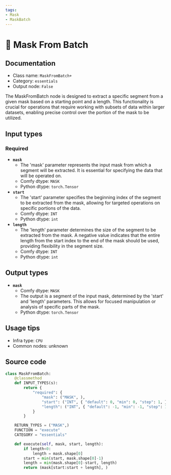 ```yaml
---
tags:
- Mask
- MaskBatch
---
```


# 🔧 Mask From Batch
## Documentation
- Class name: `MaskFromBatch+`
- Category: `essentials`
- Output node: `False`

The MaskFromBatch node is designed to extract a specific segment from a given mask based on a starting point and a length. This functionality is crucial for operations that require working with subsets of data within larger datasets, enabling precise control over the portion of the mask to be utilized.
## Input types
### Required
- **`mask`**
    - The 'mask' parameter represents the input mask from which a segment will be extracted. It is essential for specifying the data that will be operated on.
    - Comfy dtype: `MASK`
    - Python dtype: `torch.Tensor`
- **`start`**
    - The 'start' parameter specifies the beginning index of the segment to be extracted from the mask, allowing for targeted operations on specific portions of the data.
    - Comfy dtype: `INT`
    - Python dtype: `int`
- **`length`**
    - The 'length' parameter determines the size of the segment to be extracted from the mask. A negative value indicates that the entire length from the start index to the end of the mask should be used, providing flexibility in the segment size.
    - Comfy dtype: `INT`
    - Python dtype: `int`
## Output types
- **`mask`**
    - Comfy dtype: `MASK`
    - The output is a segment of the input mask, determined by the 'start' and 'length' parameters. This allows for focused manipulation or analysis of specific parts of the mask.
    - Python dtype: `torch.Tensor`
## Usage tips
- Infra type: `CPU`
- Common nodes: unknown


## Source code
```python
class MaskFromBatch:
    @classmethod
    def INPUT_TYPES(s):
        return {
            "required": {
                "mask": ("MASK", ),
                "start": ("INT", { "default": 0, "min": 0, "step": 1, }),
                "length": ("INT", { "default": -1, "min": -1, "step": 1, }),
            }
        }

    RETURN_TYPES = ("MASK",)
    FUNCTION = "execute"
    CATEGORY = "essentials"

    def execute(self, mask, start, length):
        if length<0:
            length = mask.shape[0]
        start = min(start, mask.shape[0]-1)
        length = min(mask.shape[0]-start, length)
        return (mask[start:start + length], )

```
